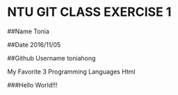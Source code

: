 # NTU GIT CLASS EXERCISE 1

##Name
Tonia

##Date
2016/11/05

##Github Username
toniahong

My Favorite 3 Programming Languages
Html


###Hello World!!!